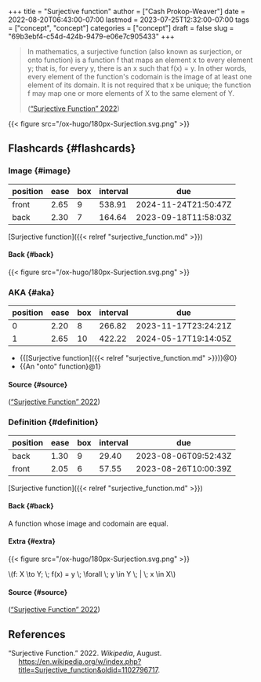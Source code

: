+++
title = "Surjective function"
author = ["Cash Prokop-Weaver"]
date = 2022-08-20T06:43:00-07:00
lastmod = 2023-07-25T12:32:00-07:00
tags = ["concept", "concept"]
categories = ["concept"]
draft = false
slug = "69b3ebf4-c54d-424b-9479-e06e7c905433"
+++

> In mathematics, a surjective function (also known as surjection, or onto function) is a function f that maps an element x to every element y; that is, for every y, there is an x such that f(x) = y. In other words, every element of the function's codomain is the image of at least one element of its domain. It is not required that x be unique; the function f may map one or more elements of X to the same element of Y.
>
> (<a href="#citeproc_bib_item_1">“Surjective Function” 2022</a>)

{{< figure src="/ox-hugo/180px-Surjection.svg.png" >}}


## Flashcards {#flashcards}


### Image {#image}

| position | ease | box | interval | due                  |
|----------|------|-----|----------|----------------------|
| front    | 2.65 | 9   | 538.91   | 2024-11-24T21:50:47Z |
| back     | 2.30 | 7   | 164.64   | 2023-09-18T11:58:03Z |

[Surjective function]({{< relref "surjective_function.md" >}})


#### Back {#back}

{{< figure src="/ox-hugo/180px-Surjection.svg.png" >}}


### AKA {#aka}

| position | ease | box | interval | due                  |
|----------|------|-----|----------|----------------------|
| 0        | 2.20 | 8   | 266.82   | 2023-11-17T23:24:21Z |
| 1        | 2.65 | 10  | 422.22   | 2024-05-17T19:14:05Z |

-   {{[Surjective function]({{< relref "surjective_function.md" >}})}@0}
-   {{An "onto" function}@1}


#### Source {#source}

(<a href="#citeproc_bib_item_1">“Surjective Function” 2022</a>)


### Definition {#definition}

| position | ease | box | interval | due                  |
|----------|------|-----|----------|----------------------|
| back     | 1.30 | 9   | 29.40    | 2023-08-06T09:52:43Z |
| front    | 2.05 | 6   | 57.55    | 2023-08-26T10:00:39Z |

[Surjective function]({{< relref "surjective_function.md" >}})


#### Back {#back}

A function whose image and codomain are equal.


#### Extra {#extra}

{{< figure src="/ox-hugo/180px-Surjection.svg.png" >}}

\\(f: X \to Y; \\; f(x) = y \\; \forall \\; y \in Y \\; | \\; x \in X\\)


#### Source {#source}

(<a href="#citeproc_bib_item_1">“Surjective Function” 2022</a>)

## References

<style>.csl-entry{text-indent: -1.5em; margin-left: 1.5em;}</style><div class="csl-bib-body">
  <div class="csl-entry"><a id="citeproc_bib_item_1"></a>“Surjective Function.” 2022. <i>Wikipedia</i>, August. <a href="https://en.wikipedia.org/w/index.php?title=Surjective_function&oldid=1102796717">https://en.wikipedia.org/w/index.php?title=Surjective_function&#38;oldid=1102796717</a>.</div>
</div>
